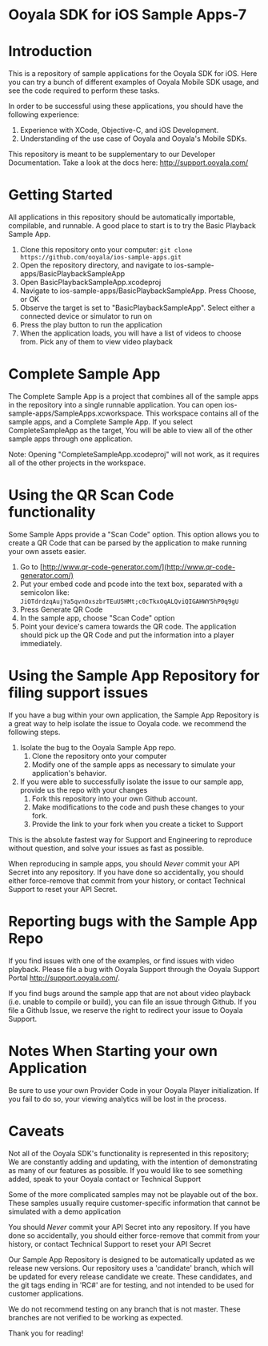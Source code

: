 Ooyala SDK for iOS Sample Apps-7
==================================

# Introduction

This is a repository of sample applications for the Ooyala SDK for iOS. Here you can try a bunch of different examples of Ooyala Mobile SDK usage, and see the code required to perform these tasks.  

In order to be successful using these applications, you should have the following experience:

1. Experience with XCode, Objective-C, and iOS Development.
2. Understanding of the use case of Ooyala and Ooyala's Mobile SDKs. 

This repository is meant to be supplementary to our Developer Documentation.  Take a look at the docs here: http://support.ooyala.com/

# Getting Started

All applications in this repository should be automatically importable, compilable, and runnable.  A good place to start is to try the Basic Playback Sample App.

1. Clone this repository onto your computer: `git clone https://github.com/ooyala/ios-sample-apps.git`
1. Open the repository directory, and navigate to ios-sample-apps/BasicPlaybackSampleApp
1. Open BasicPlaybackSampleApp.xcodeproj
1. Navigate to ios-sample-apps/BasicPlaybackSampleApp. Press Choose, or OK
1. Observe the target is set to "BasicPlaybackSampleApp". Select either a connected device or simulator to run on
1. Press the play button to run the application
1. When the application loads, you will have a list of videos to choose from.  Pick any of them to view video playback

# Complete Sample App

The Complete Sample App is a project that combines all of the sample apps in the repository into a single runnable application.  You can open ios-sample-apps/SampleApps.xcworkspace.  This workspace contains all of the sample apps, and a Complete Sample App.  If you select CompleteSampleApp as the target, You will be able to view all of the other sample apps through one application.

Note: Opening "CompleteSampleApp.xcodeproj" will not work, as it requires all of the other projects in the workspace.  


# Using the QR Scan Code functionality

Some Sample Apps provide a "Scan Code" option.  This option allows you to create a QR Code that can be parsed by the application to make running your own assets easier.

1. Go to [http://www.qr-code-generator.com/](http://www.qr-code-generator.com/)
1. Put your embed code and pcode into the text box, separated with a semicolon like: `JiOTdrdzqAujYa5qvnOxszbrTEuU5HMt;c0cTkxOqALQviQIGAHWY5hP0q9gU`
1. Press Generate QR Code
1. In the sample app, choose "Scan Code" option
1. Point your device's camera towards the QR code. The application should pick up the QR Code and put the information into a player immediately.

# Using the Sample App Repository for filing support issues

If you have a bug within your own application, the Sample App Repository is a great way to help isolate the issue to Ooyala code. we recommend the following steps.

1. Isolate the bug to the Ooyala Sample App repo.
    1. Clone the repository onto your computer
    1. Modify one of the sample apps as necessary to simulate your application's behavior.
1. If you were able to successfully isolate the issue to our sample app, provide us the repo with your changes
    1. Fork this repository into your own Github account.
    1. Make modifications to the code and push these changes to your fork.
    1. Provide the link to your fork when you create a ticket to Support

This is the absolute fastest way for Support and Engineering to reproduce without question, and solve your issues as fast as possible.
  
When reproducing in sample apps, you should *Never* commit your API Secret into any repository.  If you have done so accidentally, you should either force-remove that commit from your history, or contact Technical Support to reset your API Secret.

# Reporting bugs with the Sample App Repo

If you find issues with one of the examples, or find issues with video playback.  Please file a bug with Ooyala Support through the Ooyala Support Portal http://support.ooyala.com/.

If you find bugs around the sample app that are not about video playback (i.e. unable to compile or build), you can file an issue through Github. If you file a Github Issue, we reserve the right to redirect your issue to Ooyala Support.

# Notes When Starting your own Application

Be sure to use your own Provider Code in your Ooyala Player initialization.  If you fail to do so, your viewing analytics will be lost in the process. 

# Caveats

Not all of the Ooyala SDK's functionality is represented in this repository; We are constantly adding and updating, with the intention of demonstrating as many of our features as possible.  If you would like to see something added, speak to your Ooyala contact or Technical Support 

Some of the more complicated samples may not be playable out of the box. These samples usually require customer-specific information that cannot be simulated with a demo application

You should *Never* commit your API Secret into any repository.  If you have done so accidentally, you should either force-remove that commit from your history, or contact Technical Support to reset your API Secret

Our Sample App Repository is designed to be automatically updated as we release new versions.  Our repository uses a 'candidate' branch, which will be updated for every release candidate we create.  These candidates, and the git tags ending in 'RC#' are for testing, and not intended to be used for customer applications.  

We do not recommend testing on any branch that is not master. These branches are not verified to be working as expected.  

Thank you for reading!
